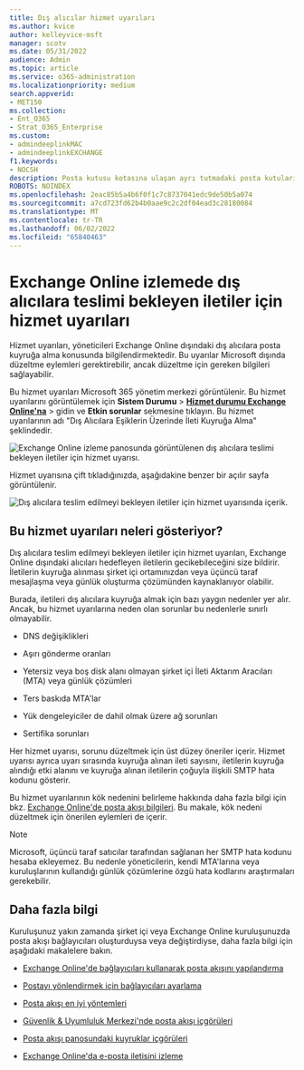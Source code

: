 ```yaml
---
title: Dış alıcılar hizmet uyarıları
ms.author: kvice
author: kelleyvice-msft
manager: scotv
ms.date: 05/31/2022
audience: Admin
ms.topic: article
ms.service: o365-administration
ms.localizationpriority: medium
search.appverid:
- MET150
ms.collection:
- Ent_O365
- Strat_O365_Enterprise
ms.custom:
- admindeeplinkMAC
- admindeeplinkEXCHANGE
f1.keywords:
- NOCSH
description: Posta kutusu kotasına ulaşan ayrı tutmadaki posta kutularını izlemek için dış alıcılar hizmet uyarılarını kullanın.
ROBOTS: NOINDEX
ms.openlocfilehash: 2eac85b5a4b6f0f1c7c8737041edc9de50b5a074
ms.sourcegitcommit: a7cd723fd62b4b0aae9c2c2df04ead3c28180084
ms.translationtype: MT
ms.contentlocale: tr-TR
ms.lasthandoff: 06/02/2022
ms.locfileid: "65840463"
---
```

# <a name="service-alerts-for-messages-pending-delivery-to-external-recipients-in-exchange-online-monitoring"></a>Exchange Online izlemede dış alıcılara teslimi bekleyen iletiler için hizmet uyarıları

Hizmet uyarıları, yöneticileri Exchange Online dışındaki dış alıcılara posta kuyruğa alma konusunda bilgilendirmektedir. Bu uyarılar Microsoft dışında düzeltme eylemleri gerektirebilir, ancak düzeltme için gereken bilgileri sağlayabilir.

Bu hizmet uyarıları Microsoft 365 yönetim merkezi görüntülenir. Bu hizmet uyarılarını görüntülemek için **Sistem Durumu** >  <a href="https://go.microsoft.com/fwlink/p/?linkid=842900" target="_blank">**Hizmet durumu Exchange Online'na**</a> >  gidin ve **Etkin sorunlar** sekmesine tıklayın. Bu hizmet uyarılarının adı "Dış Alıcılara Eşiklerin Üzerinde İleti Kuyruğa Alma" şeklindedir.

![Exchange Online izleme panosunda görüntülenen dış alıcılara teslimi bekleyen iletiler için hizmet uyarısı.](../media/microsoft-365-exchange-monitoring/ExternalRecipientsServiceAlerts1.png)

Hizmet uyarısına çift tıkladığınızda, aşağıdakine benzer bir açılır sayfa görüntülenir.

![Dış alıcılara teslim edilmeyi bekleyen iletiler için hizmet uyarısında içerik.](../media/microsoft-365-exchange-monitoring/ExternalRecipientsServiceAlerts2.png)

## <a name="what-do-these-service-alerts-indicate"></a>Bu hizmet uyarıları neleri gösteriyor?

Dış alıcılara teslim edilmeyi bekleyen iletiler için hizmet uyarıları, Exchange Online dışındaki alıcıları hedefleyen iletilerin gecikebileceğini size bildirir. İletilerin kuyruğa alınması şirket içi ortamınızdan veya üçüncü taraf mesajlaşma veya günlük oluşturma çözümünden kaynaklanıyor olabilir.

Burada, iletileri dış alıcılara kuyruğa almak için bazı yaygın nedenler yer alır. Ancak, bu hizmet uyarılarına neden olan sorunlar bu nedenlerle sınırlı olmayabilir.

- DNS değişiklikleri

- Aşırı gönderme oranları

- Yetersiz veya boş disk alanı olmayan şirket içi İleti Aktarım Aracıları (MTA) veya günlük çözümleri

- Ters baskıda MTA'lar

- Yük dengeleyiciler de dahil olmak üzere ağ sorunları

- Sertifika sorunları

Her hizmet uyarısı, sorunu düzeltmek için üst düzey öneriler içerir. Hizmet uyarısı ayrıca uyarı sırasında kuyruğa alınan ileti sayısını, iletilerin kuyruğa alındığı etki alanını ve kuyruğa alınan iletilerin çoğuyla ilişkili SMTP hata kodunu gösterir.

Bu hizmet uyarılarının kök nedenini belirleme hakkında daha fazla bilgi için bkz. [Exchange Online'de posta akışı bilgileri](../security/office-365-security/mail-flow-intelligence-in-office-365.md). Bu makale, kök nedeni düzeltmek için önerilen eylemleri de içerir.

> [!NOTE]
> Microsoft, üçüncü taraf satıcılar tarafından sağlanan her SMTP hata kodunu hesaba ekleyemez. Bu nedenle yöneticilerin, kendi MTA'larına veya kuruluşlarının kullandığı günlük çözümlerine özgü hata kodlarını araştırmaları gerekebilir.

## <a name="more-information"></a>Daha fazla bilgi

Kuruluşunuz yakın zamanda şirket içi veya Exchange Online kuruluşunuzda posta akışı bağlayıcıları oluşturduysa veya değiştirdiyse, daha fazla bilgi için aşağıdaki makalelere bakın.

- [Exchange Online'de bağlayıcıları kullanarak posta akışını yapılandırma](/exchange/mail-flow-best-practices/use-connectors-to-configure-mail-flow/use-connectors-to-configure-mail-flow)

- [Postayı yönlendirmek için bağlayıcıları ayarlama](/exchange/mail-flow-best-practices/use-connectors-to-configure-mail-flow/set-up-connectors-to-route-mail)

- [Posta akışı en iyi yöntemleri](/exchange/mail-flow-best-practices/mail-flow-best-practices)

- [Güvenlik & Uyumluluk Merkezi'nde posta akışı içgörüleri](/microsoft-365/security/office-365-security/mail-flow-insights-v2)

- [Posta akışı panosundaki kuyruklar içgörüleri](/microsoft-365/security/office-365-security/mfi-queue-alerts-and-queues#queues-insight-in-the-mail-flow-dashboard)

- [Exchange Online'da e-posta iletisini izleme](/exchange/monitoring/trace-an-email-message/trace-an-email-message)
